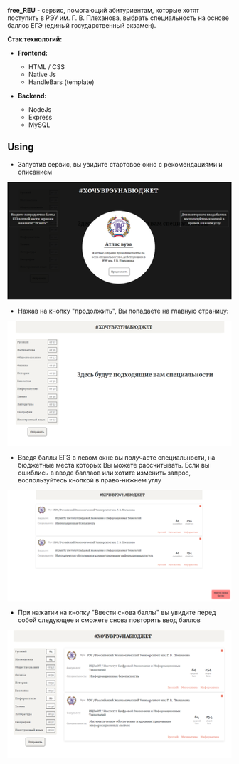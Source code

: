 **free_REU** - сервис, помогающий абитуриентам, которые хотят поступить в РЭУ им. Г. В. Плеханова, выбрать специальность на основе баллов ЕГЭ (единый государственный экзамен).

**Стэк технологий:**
  - **Frontend:**
    - HTML / CSS
    - Native Js
    - HandleBars (template)

  - **Backend:**
    - NodeJs
    - Express
    - MySQL

## Using
- Запустив сервис, вы увидите стартовое окно с рекомендациями и описанием

![starting page](readme/startPage.png)

- Нажав на кнопку "продолжить", Вы попадаете на главную страницу:

![starting page](readme/main.png)

- Введя баллы ЕГЭ в левом окне вы получаете специальности, на бюджетные места которых Вы можете рассчитывать. Если вы ошиблись в вводе баллаов или хотите изменить запрос, воспользуйтесь кнопкой в право-нижнем углу

![starting page](readme/results.png)

- При нажатии на кнопку "Ввести снова баллы" вы увидите перед собой следующее и сможете снова повторить ввод баллов

![starting page](readme/changedResult.png)



